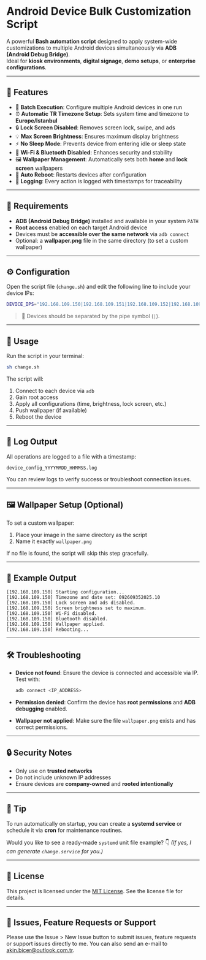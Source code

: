 # Android Device Bulk Customization Script

A powerful **Bash automation script** designed to apply system-wide customizations to multiple Android devices simultaneously via **ADB (Android Debug Bridge)**.  
Ideal for **kiosk environments**, **digital signage**, **demo setups**, or **enterprise configurations**.

---

## 🚀 Features

- 🔄 **Batch Execution**: Configure multiple Android devices in one run  
- ⏰ **Automatic TR Timezone Setup**: Sets system time and timezone to **Europe/Istanbul**  
- 🔒 **Lock Screen Disabled**: Removes screen lock, swipe, and ads  
- 💡 **Max Screen Brightness**: Ensures maximum display brightness  
- ⚡ **No Sleep Mode**: Prevents device from entering idle or sleep state  
- 📶 **Wi-Fi & Bluetooth Disabled**: Enhances security and stability  
- 🖼️ **Wallpaper Management**: Automatically sets both **home** and **lock screen** wallpapers  
- 🔁 **Auto Reboot**: Restarts devices after configuration  
- 🧾 **Logging**: Every action is logged with timestamps for traceability  

---

## 🧠 Requirements

- **ADB (Android Debug Bridge)** installed and available in your system `PATH`
- **Root access** enabled on each target Android device  
- Devices must be **accessible over the same network** via `adb connect`
- Optional: a **wallpaper.png** file in the same directory (to set a custom wallpaper)

---

## ⚙️ Configuration

Open the script file (`change.sh`) and edit the following line to include your device IPs:

```bash
DEVICE_IPS="192.168.109.150|192.168.109.151|192.168.109.152|192.168.109.153"
````

> 📌 Devices should be separated by the pipe symbol (`|`).

---

## 🧩 Usage

Run the script in your terminal:

```bash
sh change.sh
```

The script will:

1. Connect to each device via `adb`
2. Gain root access
3. Apply all configurations (time, brightness, lock screen, etc.)
4. Push wallpaper (if available)
5. Reboot the device

---

## 📁 Log Output

All operations are logged to a file with a timestamp:

```
device_config_YYYYMMDD_HHMMSS.log
```

You can review logs to verify success or troubleshoot connection issues.

---

## 🖼️ Wallpaper Setup (Optional)

To set a custom wallpaper:

1. Place your image in the same directory as the script
2. Name it exactly `wallpaper.png`

If no file is found, the script will skip this step gracefully.

---

## 🧰 Example Output

```
[192.168.109.150] Starting configuration...
[192.168.109.150] Timezone and date set: 092609352025.10
[192.168.109.150] Lock screen and ads disabled.
[192.168.109.150] Screen brightness set to maximum.
[192.168.109.150] Wi-Fi disabled.
[192.168.109.150] Bluetooth disabled.
[192.168.109.150] Wallpaper applied.
[192.168.109.150] Rebooting...
```

---

## 🛠️ Troubleshooting

* **Device not found**:
  Ensure the device is connected and accessible via IP. Test with:

  ```bash
  adb connect <IP_ADDRESS>
  ```

* **Permission denied**:
  Confirm the device has **root permissions** and **ADB debugging** enabled.

* **Wallpaper not applied**:
  Make sure the file `wallpaper.png` exists and has correct permissions.

---

## 🔒 Security Notes

* Only use on **trusted networks**
* Do not include unknown IP addresses
* Ensure devices are **company-owned** and **rooted intentionally**

---

## 🧠 Tip

To run automatically on startup, you can create a **systemd service** or schedule it via **cron** for maintenance routines.

Would you like to see a ready-made `systemd` unit file example? 👇
*(If yes, I can generate `change.service` for you.)*

---

## 📜 License

This project is licensed under the [MIT License](LICENSE). See the license file for details.

---

## 🙌 Issues, Feature Requests or Support

Please use the Issue > New Issue button to submit issues, feature requests or support issues directly to me. You can also send an e-mail to akin.bicer@outlook.com.tr.
